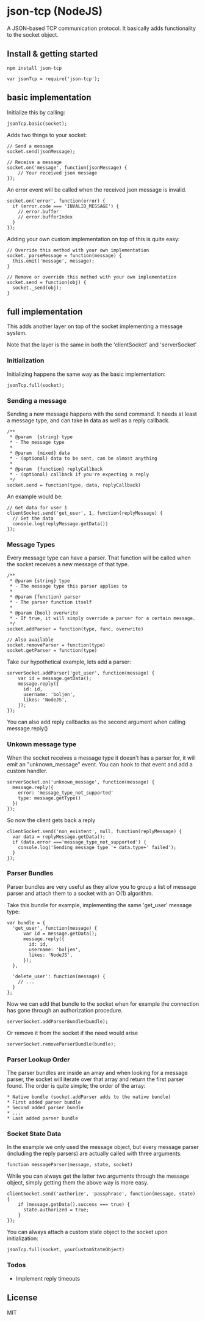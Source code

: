 # json-tcp (NodeJS)

A JSON-based TCP communication protocol. It basically adds functionality to the
socket object.

## Install & getting started

    npm install json-tcp

    var jsonTcp = require('json-tcp');

## basic implementation

Initialize this by calling:

    jsonTcp.basic(socket);

Adds two things to your socket:

    // Send a message
    socket.send(jsonMessage);

    // Receive a message
    socket.on('message', function(jsonMessage) {
        // Your received json message
    });

An error event will be called when the received json message is invalid.

    socket.on('error', function(error) {
      if (error.code === 'INVALID_MESSAGE') {
        // error.buffer
        // error.bufferIndex
      }
    });

Adding your own custom implementation on top of this is quite easy:

    // Override this method with your own implementation
    socket._parseMessage = function(message) {
      this.emit('message', message);
    }

    // Remove or override this method with your own implementation
    socket.send = function(obj) {
      socket._send(obj);
    }

## full implementation

This adds another layer on top of the socket implementing a message system.

Note that the layer is the same in both the 'clientSocket' and 'serverSocket'

### Initialization

Initializing happens the same way as the basic implementation:

    jsonTcp.full(socket);

### Sending a message

Sending a new message happens with the send command. It needs at least a message
type, and can take in data as well as a reply callback.

    /**
     * @param  {string} type
     * - The message type
     *
     * @param  {mixed} data
     * - (optional) data to be sent, can be almost anything
     *
     * @param  {function} replyCallback
     * - (optional) callback if you're expecting a reply
     */
    socket.send = function(type, data, replyCallback)

An example would be:

    // Get data for user 1
    clientSocket.send('get_user', 1, function(replyMessage) {
      // Get the data
      console.log(replyMessage.getData())
    });

### Message Types

Every message type can have a parser. That function will be called when the
socket receives a new message of that type.

    /**
     * @param {string} type
     * - The message type this parser applies to
     *
     * @param {function} parser
     * - The parser function itself
     *
     * @param {bool} overwrite
     * - If true, it will simply override a parser for a certain message.
     */
    socket.addParser = function(type, func, overwrite)

    // Also available
    socket.removeParser = function(type)
    socket.getParser = function(type)

Take our hypothetical example, lets add a parser:

    serverSocket.addParser('get_user', function(message) {
        var id = message.getData();
        message.reply({
          id: id,
          username: 'boljen',
          likes: 'NodeJS',
        });
    });

You can also add reply callbacks as the second argument when calling
message.reply()

### Unkown message type

When the socket receives a message type it doesn't has a parser for, it will
emit an "unknown_message" event. You can hook to that event and add a custom
handler.

    serverSocket.on('unknown_message', function(message) {
      message.reply({
        error: 'message_type_not_supported'
        type: message.getType()
      })
    });

So now the client gets back a reply

    clientSocket.send('non_existent', null, function(replyMessage) {
      var data = replyMessage.getData();
      if (data.error ==='message_type_not_supported') {
        console.log('Sending message type '+ data.type+' failed');
      }
    });

### Parser Bundles

Parser bundles are very useful as they allow you to group a list of message
parser and attach them to a socket with an O(1) algorithm.

Take this bundle for example, implementing the same 'get_user' message type:

    var bundle = {
      'get_user', function(message) {
          var id = message.getData();
          message.reply({
            id: id,
            username: 'boljen',
            likes: 'NodeJS',
          });
      },

      'delete_user': function(message) {
        // ...
      }
    };

Now we can add that bundle to the socket when for example the connection has
gone through an authorization procedure.

    serverSocket.addParserBundle(bundle);

Or remove it from  the socket if the need would arise

    serverSocket.removeParserBundle(bundle);

### Parser Lookup Order

The parser bundles are inside an array and when looking for a message parser,
the socket will iterate over that array and return the first parser found. The
order is quite simple; the order of the array:

    * Native bundle (socket.addParser adds to the native bundle)
    * First added parser bundle
    * Second added parser bundle
    * ...
    * Last added parser bundle

### Socket State Data

In the example we only used the message object, but every message parser
  (including the reply parsers) are actually called with three arguments.

    function messageParser(message, state, socket)

While you can always get the latter two arguments through the message object,
  simply getting them the above way is more easy.

    clientSocket.send('authorize', 'passphrase', function(message, state) {
        if (message.getData().success === true) {
          state.authorized = true;
        }
    });

You can always attach a custom state object to the socket upon initialization:

    jsonTcp.full(socket, yourCustomStateObject)

### Todos

* Implement reply timeouts

## License

MIT
